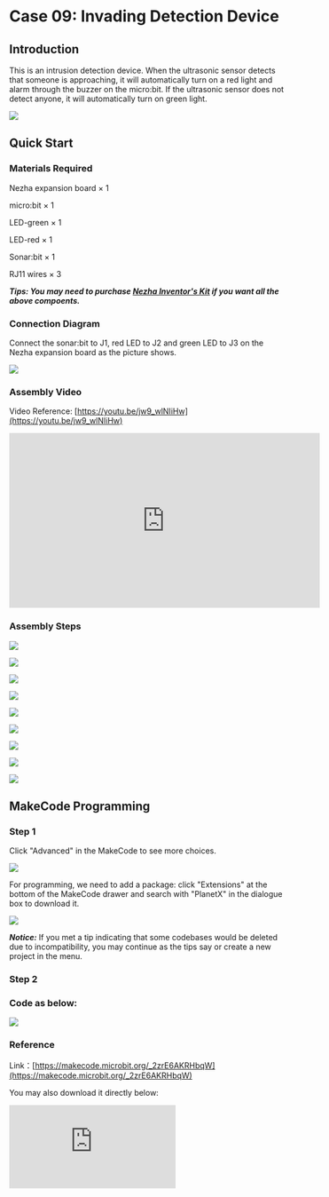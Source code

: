 ﻿# Case 09: Invading Detection Device

## Introduction

This is an intrusion detection device. When the ultrasonic sensor detects that someone is approaching, it will automatically turn on a red light and alarm through the buzzer on the micro:bit. If the ultrasonic sensor does not detect anyone, it will automatically turn on green light.

![](https://wiki-media-ef.oss-cn-hongkong.aliyuncs.com//images/case_09_01.png)

## Quick Start



### Materials Required

Nezha expansion board × 1

micro:bit × 1

LED-green × 1

LED-red × 1

Sonar:bit × 1

RJ11 wires × 3

***Tips: You may need to purchase [Nezha Inventor's Kit](https://www.elecfreaks.com/nezha-inventor-s-kit-for-micro-bit-without-micro-bit-board.html) if you want all the above compoents.***

### Connection Diagram

Connect the sonar:bit to J1, red LED to J2 and green LED to J3 on the Nezha expansion board as the picture shows.


![](https://wiki-media-ef.oss-cn-hongkong.aliyuncs.com//images/case_09_03.png)

### Assembly Video


Video Reference: [https://youtu.be/jw9_wlNIiHw](https://youtu.be/jw9_wlNIiHw)


<iframe width="560" height="315" src="https://www.youtube.com/embed/jw9_wlNIiHw" frameborder="0" allow="accelerometer; autoplay; clipboard-write; encrypted-media; gyroscope; picture-in-picture" allowfullscreen></iframe>


### Assembly Steps


![](https://wiki-media-ef.oss-cn-hongkong.aliyuncs.com//images/case_step_09_01.png)

![](https://wiki-media-ef.oss-cn-hongkong.aliyuncs.com//images/case_step_09_02.png)

![](https://wiki-media-ef.oss-cn-hongkong.aliyuncs.com//images/case_step_09_03.png)

![](https://wiki-media-ef.oss-cn-hongkong.aliyuncs.com//images/case_step_09_04.png)

![](https://wiki-media-ef.oss-cn-hongkong.aliyuncs.com//images/case_step_09_05.png)

![](https://wiki-media-ef.oss-cn-hongkong.aliyuncs.com//images/case_step_09_06.png)

![](https://wiki-media-ef.oss-cn-hongkong.aliyuncs.com//images/case_step_09_07.png)

![](https://wiki-media-ef.oss-cn-hongkong.aliyuncs.com//images/case_step_09_08.png)

![](https://wiki-media-ef.oss-cn-hongkong.aliyuncs.com//images/case_step_09_09.png)



## MakeCode Programming




### Step 1

Click "Advanced" in the MakeCode to see more choices.

![](https://wiki-media-ef.oss-cn-hongkong.aliyuncs.com//images/case_01_10.png)

For programming, we need to add a package: click "Extensions" at the bottom of the MakeCode drawer and search with "PlanetX" in the dialogue box to download it.

![](https://wiki-media-ef.oss-cn-hongkong.aliyuncs.com//images/case_01_11.png)

***Notice:*** If you met a tip indicating that some codebases would be deleted due to incompatibility, you may continue as the tips say or create a new project in the menu.

### Step 2

### Code as below:

![](https://wiki-media-ef.oss-cn-hongkong.aliyuncs.com//images/case_09_08.png)


### Reference
Link：[https://makecode.microbit.org/_2zrE6AKRHbqW](https://makecode.microbit.org/_2zrE6AKRHbqW)

You may also download it directly below:

<div
    style={{
        position: 'relative',
        paddingBottom: '60%',
        overflow: 'hidden',
    }}
>
    <iframe
        src="https://makecode.microbit.org/_2zrE6AKRHbqW"
        frameborder="0"
        sandbox="allow-popups allow-forms allow-scripts allow-same-origin"
        style={{
            position: 'absolute',
            width: '100%',
            height: '100%',
        }}
    />
</div>


### Result
While the sonar:bit detects the object, the red LED lights up and the buzzer alarms.

![](https://wiki-media-ef.oss-cn-hongkong.aliyuncs.com//images/case-gif-09.gif)
